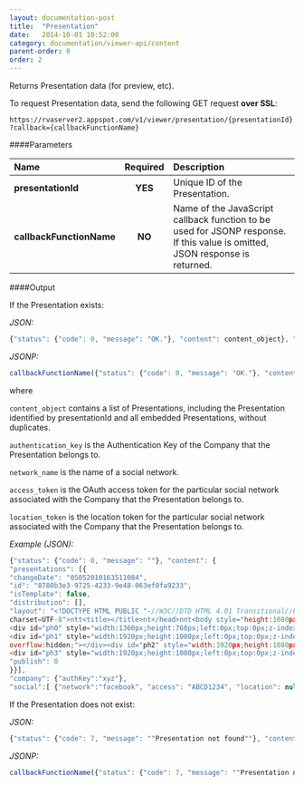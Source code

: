 ```yaml
---
layout: documentation-post
title:  "Presentation"
date:   2014-10-01 10:52:00
category: documentation/viewer-api/content
parent-order: 0
order: 2
---
```


Returns Presentation data (for preview, etc).

To request Presentation data, send the following GET request **over SSL**:

`https://rvaserver2.appspot.com/v1/viewer/presentation/{presentationId}?callback={callbackFunctionName}`

####Parameters

| Name    | Required | Description |
|:--------|:--------:|:------------|
| **presentationId**  |  **YES**  | Unique ID of the Presentation. |
| **callbackFunctionName**  |  **NO**  | Name of the JavaScript callback function to be used for JSONP response. If this value is omitted, JSON response is returned. |

####Output

If the Presentation exists:

*JSON:*

```javascript
{"status": {"code": 0, "message": "OK."}, "content": content_object}, "company": {"authKey": authentication_key}, "social":[ {"network":network_name, "access": access_token, "location": location_token}, ... ]}
```

*JSONP:*

```javascript
callbackFunctionName({"status": {"code": 0, "message": "OK."}, "content": content_object}, "company": {"authKey": authentication_key}, "social":[ {"network":network_name, "access": access_token, "location": location_token}, ... ]});
```

where

`content_object` contains a list of Presentations, including the Presentation identified by presentationId and all embedded Presentations, without duplicates.

`authentication_key` is the Authentication Key of the Company that the Presentation belongs to.

`network_name` is the name of a social network.

`access_token` is the OAuth access token for the particular social network associated with the Company that the Presentation belongs to.

`location_token` is the location token for the particular social network associated with the Company that the Presentation belongs to.

*Example (JSON):*

```javascript
{"status": {"code": 0, "message": ""}, "content": {
"presentations": [{
"changeDate": "05052010163511084",
"id": "8780b3e3-9725-4233-9e48-063ef0fa9233",
"isTemplate": false,
"distribution": [],
"layout": "<!DOCTYPE HTML PUBLIC "-//W3C//DTD HTML 4.01 Transitional//EN">n<html>nt<head>ntt<meta http-equiv="content-type" content="text/html;
charset=UTF-8">ntt<title></title>nt</head>nnt<body style="height:1080px;width:1920px; margin: 0; overflow: hidden;" >nt
<div id="ph0" style="width:1360px;height:768px;left:0px;top:0px;z-index:0;position:absolute;overflow:hidden;"></div>
<div id="ph1" style="width:1920px;height:1080px;left:0px;top:0px;z-index:1;position:absolute;
overflow:hidden;"></div><div id="ph2" style="width:1920px;height:1080px;left:0px;top:0px;z-index:1;position:absolute;overflow:hidden;"></div>
<div id="ph3" style="width:1920px;height:1080px;left:0px;top:0px;z-index:1;position:absolute;overflow:hidden;"></div></body>n</html>n",
"publish": 0
}}],
"company": {"authKey":"xyz"},
"social":[ {"network":"facebook", "access": "ABCD1234", "location": null}, {"network": "foursquare", "access": "XYZ09876", "location": "sa232312edf00sd"}]}
```

If the Presentation does not exist:

*JSON:*

```javascript
{"status": {"code": 7, "message": ""Presentation not found""}, "content": null}, "company": null, "social":null}
```

*JSONP:*

```javascript
callbackFunctionName({"status": {"code": 7, "message": ""Presentation not found""}, "content": null}, "company": null, "social":null});
```
